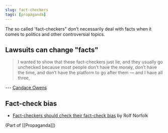 ```yaml
---
slug: fact-checkers
tags: [propaganda]
---
```


The so called 'fact-checkers" don't necessarily deal with facts when it comes to politics and other controversial topics.

## Lawsuits can change "facts"

> I wanted to show that these fact-checkers just lie, and they usually go unchecked because most people don’t have the money, don’t have the time, and don’t have the platform to go after them — and I have all three,

--- [Candace Owens](https://www.dailywire.com/news/candace-owens-challenges-fact-checker-and-wins)

## Fact-check bias

* [Fact-checkers should check their fact-check bias](https://www.conservativewoman.co.uk/fact-checkers-should-check-their-fact-checks/) by Rolf Norfolk

(Part of [[Propaganda]])
